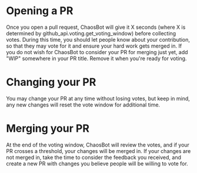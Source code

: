 # Opening a PR
Once you open a pull request, ChaosBot will give it X seconds (where X is
determined by github\_api.voting.get\_voting\_window)
before collecting votes.  During this time, you should let people know about
your contribution, so that they may vote for it and ensure your hard work gets
merged in.  If you do not wish for ChaosBot to consider your PR for merging just
yet, add "WIP" somewhere in your PR title.  Remove it when you're ready for voting.

# Changing your PR
You may change your PR at any time without losing votes, but keep in mind, any
new changes will reset the vote window for additional time.

# Merging your PR
At the end of the voting window, ChaosBot will review the votes, and if your PR
crosses a threshold, your changes will be merged in.  If your changes are not
merged in, take the time to consider the feedback you received, and create a new
PR with changes you believe people will be willing to vote for.
